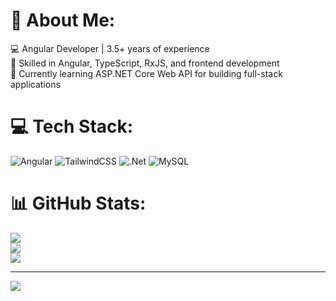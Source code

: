 # 💫 About Me:
💻 Angular Developer | 3.5+ years of experience  
🚀 Skilled in Angular, TypeScript, RxJS, and frontend development  
🌱 Currently learning ASP.NET Core Web API for building full-stack applications
<br>


# 💻 Tech Stack:
![Angular](https://img.shields.io/badge/angular-%23DD0031.svg?style=for-the-badge&logo=angular&logoColor=white) ![TailwindCSS](https://img.shields.io/badge/tailwindcss-%2338B2AC.svg?style=for-the-badge&logo=tailwind-css&logoColor=white) ![.Net](https://img.shields.io/badge/.NET-5C2D91?style=for-the-badge&logo=.net&logoColor=white) ![MySQL](https://img.shields.io/badge/mysql-4479A1.svg?style=for-the-badge&logo=mysql&logoColor=white)
# 📊 GitHub Stats:
![](https://github-readme-stats.vercel.app/api?username=Swapnilzambre&theme=dark&hide_border=false&include_all_commits=true&count_private=true)<br/>
![](https://nirzak-streak-stats.vercel.app/?user=Swapnilzambre&theme=dark&hide_border=false)<br/>
![](https://github-readme-stats.vercel.app/api/top-langs/?username=Swapnilzambre&theme=dark&hide_border=false&include_all_commits=true&count_private=true&layout=compact)

---
[![](https://visitcount.itsvg.in/api?id=Swapnilzambre&icon=0&color=0)](https://visitcount.itsvg.in)

<!-- Proudly created with GPRM ( https://gprm.itsvg.in ) -->
